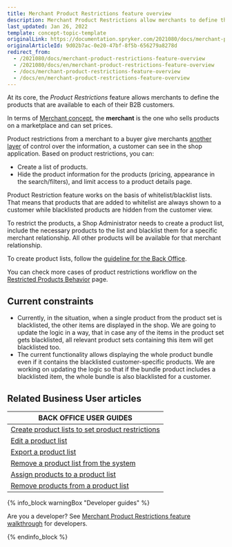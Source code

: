 ```yaml
---
title: Merchant Product Restrictions feature overview
description: Merchant Product Restrictions allow merchants to define the products that are available to each of their B2B customers.
last_updated: Jan 26, 2022
template: concept-topic-template
originalLink: https://documentation.spryker.com/2021080/docs/merchant-product-restrictions-feature-overview
originalArticleId: 9d02b7ac-0e20-47bf-8f5b-656279a8278d
redirect_from:
  - /2021080/docs/merchant-product-restrictions-feature-overview
  - /2021080/docs/en/merchant-product-restrictions-feature-overview
  - /docs/merchant-product-restrictions-feature-overview
  - /docs/en/merchant-product-restrictions-feature-overview
---
```


At its core, the _Product Restrictions_ feature allows merchants to define the products that are available to each of their B2B customers.

In terms of [Merchant concept](/docs/scos/user/features/{{page.version}}/merchant-b2b-contracts-feature-overview.html), the **merchant** is the one who sells products on a marketplace and can set prices.

Product restrictions from a merchant to a buyer give merchants [another layer](/docs/scos/user/features/{{page.version}}/customer-access-feature-overview.html) of control over the information, a customer can see in the shop application. Based on product restrictions, you can:

* Create a list of products.
* Hide the product information for the products (pricing, appearance in the search/filters), and limit access to a product details page.

Product Restriction feature works on the basis of whitelist/blacklist lists. That means that products that are added to whitelist are always shown to a customer while blacklisted products are hidden from the customer view.

To restrict the products, a Shop Administrator needs to create a product list, include the necessary products to the list and blacklist them for a specific merchant relationship. All other products will be available for that merchant relationship.

To create product lists, follow the [guideline for the Back Office](/docs/scos/user/back-office-user-guides/{{page.version}}/catalog/product-lists/creating-product-lists.html).

You can check more cases of product restrictions workflow on the [Restricted Products Behavior](/docs/scos/dev/feature-walkthroughs/{{page.version}}/merchant-product-restrictions-feature-walkthrough/restricted-products-behavior.html) page.

## Current constraints

- Currently, in the situation, when a single product from the product set is blacklisted, the other items are displayed in the shop. We are going to update the logic in a way, that in case any of the items in the product set gets blacklisted, all relevant product sets containing this item will get blacklisted too.
-  The current functionality allows displaying the whole product bundle even if it contains the blacklisted customer-specific products. We are working on updating the logic so that if the bundle product includes a blacklisted item, the whole bundle is also blacklisted for a customer.

## Related Business User articles

|BACK OFFICE USER GUIDES|
|---|
| [Create product lists to set product restrictions](/docs/scos/user/back-office-user-guides/{{page.version}}/catalog/product-lists/creating-product-lists.html)  |
| [Edit a product list](/docs/scos/user/back-office-user-guides/{{page.version}}/catalog/product-lists/managing-product-lists.html#editing-a-product-list) |
| [Export a product list](/docs/scos/user/back-office-user-guides/{{page.version}}/catalog/product-lists/managing-product-lists.html#exporting-a-product-list) |
| [Remove a product list from the system](/docs/scos/user/back-office-user-guides/{{page.version}}/catalog/product-lists/managing-product-lists.html#removing-a-product-list)  |
| [Assign products to a product list](/docs/scos/user/back-office-user-guides/{{page.version}}/catalog/product-lists/managing-product-lists.html#assigning-products-to-a-product-list) |
| [Remove products from a product list](/docs/scos/user/back-office-user-guides/{{page.version}}/catalog/product-lists/managing-product-lists.html#deassigning-products-form-a-product-list) |

{% info_block warningBox "Developer guides" %}

Are you a developer? See [Merchant Product Restrictions feature walkthrough](/docs/scos/dev/feature-walkthroughs/{{page.version}}/merchant-product-restrictions-feature-walkthrough/merchant-product-restrictions-feature-walkthrough.html) for developers.

{% endinfo_block %}

